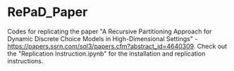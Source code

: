 # RePaD_Paper
 Codes for replicating the paper "A Recursive Partitioning Approach for Dynamic Discrete Choice Models in High-Dimensional Settings" - https://papers.ssrn.com/sol3/papers.cfm?abstract_id=4640309. Check out the "Replication Instruction.ipynb" for the installation and replication instructions.
